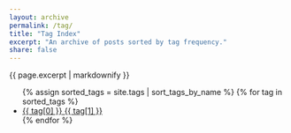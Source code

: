 ```yaml
---
layout: archive
permalink: /tag/
title: "Tag Index"
excerpt: "An archive of posts sorted by tag frequency."
share: false
---
```


{{ page.excerpt | markdownify }}

<ul class="tag__list">
  {% assign sorted_tags = site.tags | sort_tags_by_name %}
  {% for tag in sorted_tags %}
    <li><a href="{{ site.url }}/tag/{{ tag[0] | replace:' ','-' | downcase }}/" class="tag__item"><span class="tag__name">{{ tag[0] }}</span> <span class="tag__count">{{ tag[1] }}</span></a></li>
  {% endfor %}
</ul>
